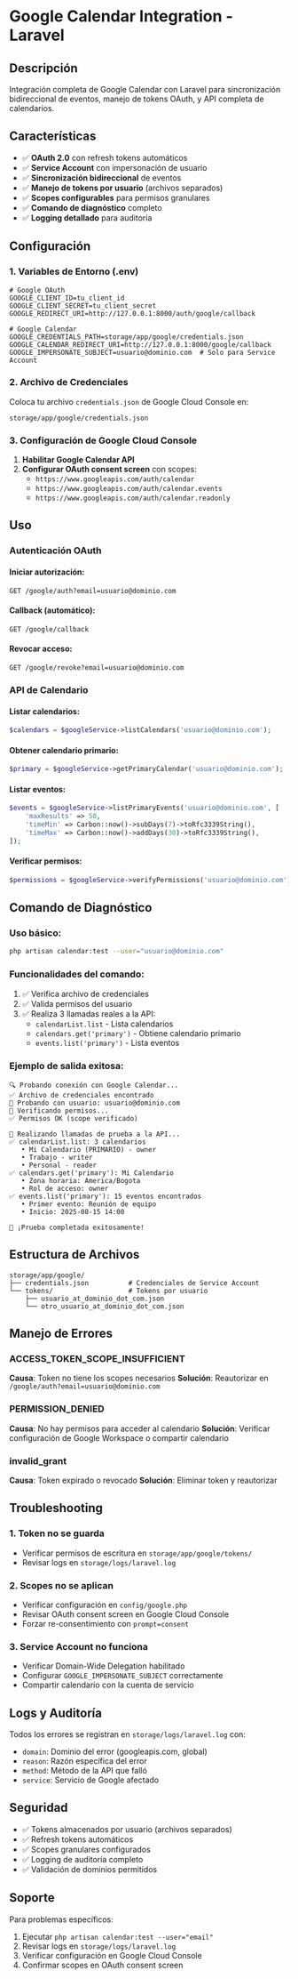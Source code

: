 # Google Calendar Integration - Laravel

## Descripción

Integración completa de Google Calendar con Laravel para sincronización bidireccional de eventos, manejo de tokens OAuth, y API completa de calendarios.

## Características

- ✅ **OAuth 2.0** con refresh tokens automáticos
- ✅ **Service Account** con impersonación de usuario
- ✅ **Sincronización bidireccional** de eventos
- ✅ **Manejo de tokens por usuario** (archivos separados)
- ✅ **Scopes configurables** para permisos granulares
- ✅ **Comando de diagnóstico** completo
- ✅ **Logging detallado** para auditoría

## Configuración

### 1. Variables de Entorno (.env)

```env
# Google OAuth
GOOGLE_CLIENT_ID=tu_client_id
GOOGLE_CLIENT_SECRET=tu_client_secret
GOOGLE_REDIRECT_URI=http://127.0.0.1:8000/auth/google/callback

# Google Calendar
GOOGLE_CREDENTIALS_PATH=storage/app/google/credentials.json
GOOGLE_CALENDAR_REDIRECT_URI=http://127.0.0.1:8000/google/callback
GOOGLE_IMPERSONATE_SUBJECT=usuario@dominio.com  # Solo para Service Account
```

### 2. Archivo de Credenciales

Coloca tu archivo `credentials.json` de Google Cloud Console en:
```
storage/app/google/credentials.json
```

### 3. Configuración de Google Cloud Console

1. **Habilitar Google Calendar API**
2. **Configurar OAuth consent screen** con scopes:
   - `https://www.googleapis.com/auth/calendar`
   - `https://www.googleapis.com/auth/calendar.events`
   - `https://www.googleapis.com/auth/calendar.readonly`

## Uso

### Autenticación OAuth

#### Iniciar autorización:
```
GET /google/auth?email=usuario@dominio.com
```

#### Callback (automático):
```
GET /google/callback
```

#### Revocar acceso:
```
GET /google/revoke?email=usuario@dominio.com
```

### API de Calendario

#### Listar calendarios:
```php
$calendars = $googleService->listCalendars('usuario@dominio.com');
```

#### Obtener calendario primario:
```php
$primary = $googleService->getPrimaryCalendar('usuario@dominio.com');
```

#### Listar eventos:
```php
$events = $googleService->listPrimaryEvents('usuario@dominio.com', [
    'maxResults' => 50,
    'timeMin' => Carbon::now()->subDays(7)->toRfc3339String(),
    'timeMax' => Carbon::now()->addDays(30)->toRfc3339String(),
]);
```

#### Verificar permisos:
```php
$permissions = $googleService->verifyPermissions('usuario@dominio.com');
```

## Comando de Diagnóstico

### Uso básico:
```bash
php artisan calendar:test --user="usuario@dominio.com"
```

### Funcionalidades del comando:
1. ✅ Verifica archivo de credenciales
2. ✅ Valida permisos del usuario
3. ✅ Realiza 3 llamadas reales a la API:
   - `calendarList.list` - Lista calendarios
   - `calendars.get('primary')` - Obtiene calendario primario
   - `events.list('primary')` - Lista eventos

### Ejemplo de salida exitosa:
```
🔍 Probando conexión con Google Calendar...
✅ Archivo de credenciales encontrado
👤 Probando con usuario: usuario@dominio.com
🔐 Verificando permisos...
✅ Permisos OK (scope verificado)

🚀 Realizando llamadas de prueba a la API...
✅ calendarList.list: 3 calendarios
   • Mi Calendario (PRIMARIO) - owner
   • Trabajo - writer
   • Personal - reader
✅ calendars.get('primary'): Mi Calendario
   • Zona horaria: America/Bogota
   • Rol de acceso: owner
✅ events.list('primary'): 15 eventos encontrados
   • Primer evento: Reunión de equipo
   • Inicio: 2025-08-15 14:00

🎉 ¡Prueba completada exitosamente!
```

## Estructura de Archivos

```
storage/app/google/
├── credentials.json          # Credenciales de Service Account
└── tokens/                   # Tokens por usuario
    ├── usuario_at_dominio_dot_com.json
    └── otro_usuario_at_dominio_dot_com.json
```

## Manejo de Errores

### ACCESS_TOKEN_SCOPE_INSUFFICIENT
**Causa**: Token no tiene los scopes necesarios
**Solución**: Reautorizar en `/google/auth?email=usuario@dominio.com`

### PERMISSION_DENIED
**Causa**: No hay permisos para acceder al calendario
**Solución**: Verificar configuración de Google Workspace o compartir calendario

### invalid_grant
**Causa**: Token expirado o revocado
**Solución**: Eliminar token y reautorizar

## Troubleshooting

### 1. Token no se guarda
- Verificar permisos de escritura en `storage/app/google/tokens/`
- Revisar logs en `storage/logs/laravel.log`

### 2. Scopes no se aplican
- Verificar configuración en `config/google.php`
- Revisar OAuth consent screen en Google Cloud Console
- Forzar re-consentimiento con `prompt=consent`

### 3. Service Account no funciona
- Verificar Domain-Wide Delegation habilitado
- Configurar `GOOGLE_IMPERSONATE_SUBJECT` correctamente
- Compartir calendario con la cuenta de servicio

## Logs y Auditoría

Todos los errores se registran en `storage/logs/laravel.log` con:
- `domain`: Dominio del error (googleapis.com, global)
- `reason`: Razón específica del error
- `method`: Método de la API que falló
- `service`: Servicio de Google afectado

## Seguridad

- ✅ Tokens almacenados por usuario (archivos separados)
- ✅ Refresh tokens automáticos
- ✅ Scopes granulares configurados
- ✅ Logging de auditoría completo
- ✅ Validación de dominios permitidos

## Soporte

Para problemas específicos:
1. Ejecutar `php artisan calendar:test --user="email"`
2. Revisar logs en `storage/logs/laravel.log`
3. Verificar configuración en Google Cloud Console
4. Confirmar scopes en OAuth consent screen
